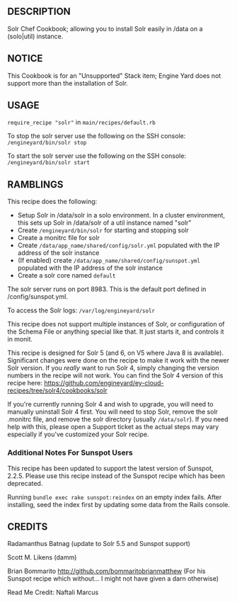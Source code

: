 ## DESCRIPTION

Solr Chef Cookbook; allowing you to install Solr easily in /data on a (solo|util) instance.

## NOTICE
This Cookbook is for an "Unsupported" Stack item; Engine Yard does not support more than the installation of Solr.  

## USAGE

`require_recipe "solr"` in `main/recipes/default.rb`

To stop the solr server use the following on the SSH console: `/engineyard/bin/solr stop`

To start the solr server use the following on the SSH console: `/engineyard/bin/solr start`

## RAMBLINGS

This recipe does the following:

* Setup Solr in /data/solr in a solo environment. In a cluster environment, this sets up Solr in /data/solr of a util instance named "solr"
* Create `/engineyard/bin/solr` for starting and stopping solr
* Create a monitrc file for solr
* Create `/data/app_name/shared/config/solr.yml` populated with the IP address of the solr instance
* (If enabled) create `/data/app_name/shared/config/sunspot.yml` populated with the IP address of the solr instance
* Create a solr core named `default`

The solr server runs on port 8983. This is the default port defined in /config/sunspot.yml.

To access the Solr logs: `/var/log/engineyard/solr`

This recipe does not support multiple instances of Solr, or configuration of the Schema File or anything special like that.  It just starts it, and controls it in monit.

This recipe is designed for Solr 5 (and 6, on V5 where Java 8 is available). Significant changes were done on the recipe to make it work with the newer Solr version. If you _really_ want to run Solr 4, simply changing the version numbers in the recipe will not work. You can find the Solr 4 version of this recipe here: https://github.com/engineyard/ey-cloud-recipes/tree/solr4/cookbooks/solr

If you're currently running Solr 4 and wish to upgrade, you will need to manually uninstall Solr 4 first. You will need to stop Solr, remove the solr .monitrc file, and remove the solr directory (usually `/data/solr`). If you need help with this, please open a Support ticket as the actual steps may vary especially if you've customized your Solr recipe.

### Additional Notes For Sunspot Users

This recipe has been updated to support the latest version of Sunspot, 2.2.5. Please use this recipe instead of the Sunspot recipe which has been deprecated.

Running `bundle exec rake sunspot:reindex` on an empty index fails. After installing, seed the index first by updating some data from the Rails console. 

## CREDITS

Radamanthus Batnag (update to Solr 5.5 and Sunspot support)

Scott M. Likens (damm)

Brian Bommarito http://github.com/bommaritobrianmatthew (For his Sunspot recipe which without... I might not have given a darn otherwise)

Read Me Credit: Naftali Marcus

